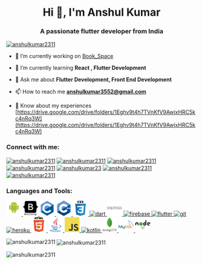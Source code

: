 <h1 align="center">Hi 👋, I'm Anshul Kumar</h1>
<h3 align="center">A passionate flutter developer from India</h3>

<p align="left"> <a href="https://twitter.com/anshulkumar2311" target="blank"><img src="https://img.shields.io/twitter/follow/anshulkumar2311?logo=twitter&style=for-the-badge" alt="anshulkumar2311" /></a> </p>

- 🔭 I’m currently working on [Book_Space](https://github.com/anshulkumar2311/)

- 🌱 I’m currently learning **React , Flutter Development**

- 💬 Ask me about **Flutter Development, Front End Development**

- 📫 How to reach me **anshulkumar3552@gmail.com**

- 📄 Know about my experiences [https://drive.google.com/drive/folders/1Eghv9t4h7TVnKfV9AwjxHRC5kc4nRq3W](https://drive.google.com/drive/folders/1Eghv9t4h7TVnKfV9AwjxHRC5kc4nRq3W)

<h3 align="left">Connect with me:</h3>
<p align="left">
<a href="https://twitter.com/anshulkumar2311" target="blank"><img align="center" src="https://raw.githubusercontent.com/rahuldkjain/github-profile-readme-generator/master/src/images/icons/Social/twitter.svg" alt="anshulkumar2311" height="30" width="40" /></a>
<a href="https://linkedin.com/in/anshulkumar2311" target="blank"><img align="center" src="https://raw.githubusercontent.com/rahuldkjain/github-profile-readme-generator/master/src/images/icons/Social/linked-in-alt.svg" alt="anshulkumar2311" height="30" width="40" /></a>
<a href="https://fb.com/anshulkumar2311" target="blank"><img align="center" src="https://raw.githubusercontent.com/rahuldkjain/github-profile-readme-generator/master/src/images/icons/Social/facebook.svg" alt="anshulkumar2311" height="30" width="40" /></a>
<a href="https://instagram.com/anshulkumar2311" target="blank"><img align="center" src="https://raw.githubusercontent.com/rahuldkjain/github-profile-readme-generator/master/src/images/icons/Social/instagram.svg" alt="anshulkumar2311" height="30" width="40" /></a>
<a href="https://www.codechef.com/users/anshulkumar23" target="blank"><img align="center" src="https://cdn.jsdelivr.net/npm/simple-icons@3.1.0/icons/codechef.svg" alt="anshulkumar23" height="30" width="40" /></a>
<a href="https://www.hackerrank.com/anshulkumar2311" target="blank"><img align="center" src="https://raw.githubusercontent.com/rahuldkjain/github-profile-readme-generator/master/src/images/icons/Social/hackerrank.svg" alt="anshulkumar2311" height="30" width="40" /></a>
<a href="https://auth.geeksforgeeks.org/user/anshulkumar2311" target="blank"><img align="center" src="https://raw.githubusercontent.com/rahuldkjain/github-profile-readme-generator/master/src/images/icons/Social/geeks-for-geeks.svg" alt="anshulkumar2311" height="30" width="40" /></a>
</p>

<h3 align="left">Languages and Tools:</h3>
<p align="left"> <a href="https://developer.android.com" target="_blank" rel="noreferrer"> <img src="https://raw.githubusercontent.com/devicons/devicon/master/icons/android/android-original-wordmark.svg" alt="android" width="40" height="40"/> </a> <a href="https://getbootstrap.com" target="_blank" rel="noreferrer"> <img src="https://raw.githubusercontent.com/devicons/devicon/master/icons/bootstrap/bootstrap-plain-wordmark.svg" alt="bootstrap" width="40" height="40"/> </a> <a href="https://www.cprogramming.com/" target="_blank" rel="noreferrer"> <img src="https://raw.githubusercontent.com/devicons/devicon/master/icons/c/c-original.svg" alt="c" width="40" height="40"/> </a> <a href="https://www.w3schools.com/cpp/" target="_blank" rel="noreferrer"> <img src="https://raw.githubusercontent.com/devicons/devicon/master/icons/cplusplus/cplusplus-original.svg" alt="cplusplus" width="40" height="40"/> </a> <a href="https://www.w3schools.com/css/" target="_blank" rel="noreferrer"> <img src="https://raw.githubusercontent.com/devicons/devicon/master/icons/css3/css3-original-wordmark.svg" alt="css3" width="40" height="40"/> </a> <a href="https://dart.dev" target="_blank" rel="noreferrer"> <img src="https://www.vectorlogo.zone/logos/dartlang/dartlang-icon.svg" alt="dart" width="40" height="40"/> </a> <a href="https://expressjs.com" target="_blank" rel="noreferrer"> <img src="https://raw.githubusercontent.com/devicons/devicon/master/icons/express/express-original-wordmark.svg" alt="express" width="40" height="40"/> </a> <a href="https://firebase.google.com/" target="_blank" rel="noreferrer"> <img src="https://www.vectorlogo.zone/logos/firebase/firebase-icon.svg" alt="firebase" width="40" height="40"/> </a> <a href="https://flutter.dev" target="_blank" rel="noreferrer"> <img src="https://www.vectorlogo.zone/logos/flutterio/flutterio-icon.svg" alt="flutter" width="40" height="40"/> </a> <a href="https://git-scm.com/" target="_blank" rel="noreferrer"> <img src="https://www.vectorlogo.zone/logos/git-scm/git-scm-icon.svg" alt="git" width="40" height="40"/> </a> <a href="https://heroku.com" target="_blank" rel="noreferrer"> <img src="https://www.vectorlogo.zone/logos/heroku/heroku-icon.svg" alt="heroku" width="40" height="40"/> </a> <a href="https://www.w3.org/html/" target="_blank" rel="noreferrer"> <img src="https://raw.githubusercontent.com/devicons/devicon/master/icons/html5/html5-original-wordmark.svg" alt="html5" width="40" height="40"/> </a> <a href="https://www.java.com" target="_blank" rel="noreferrer"> <img src="https://raw.githubusercontent.com/devicons/devicon/master/icons/java/java-original.svg" alt="java" width="40" height="40"/> </a> <a href="https://developer.mozilla.org/en-US/docs/Web/JavaScript" target="_blank" rel="noreferrer"> <img src="https://raw.githubusercontent.com/devicons/devicon/master/icons/javascript/javascript-original.svg" alt="javascript" width="40" height="40"/> </a> <a href="https://kotlinlang.org" target="_blank" rel="noreferrer"> <img src="https://www.vectorlogo.zone/logos/kotlinlang/kotlinlang-icon.svg" alt="kotlin" width="40" height="40"/> </a> <a href="https://www.mongodb.com/" target="_blank" rel="noreferrer"> <img src="https://raw.githubusercontent.com/devicons/devicon/master/icons/mongodb/mongodb-original-wordmark.svg" alt="mongodb" width="40" height="40"/> </a> <a href="https://www.mysql.com/" target="_blank" rel="noreferrer"> <img src="https://raw.githubusercontent.com/devicons/devicon/master/icons/mysql/mysql-original-wordmark.svg" alt="mysql" width="40" height="40"/> </a> <a href="https://nodejs.org" target="_blank" rel="noreferrer"> <img src="https://raw.githubusercontent.com/devicons/devicon/master/icons/nodejs/nodejs-original-wordmark.svg" alt="nodejs" width="40" height="40"/> </a> </p>

<p><img align="left" src="https://github-readme-stats.vercel.app/api/top-langs?username=anshulkumar2311&show_icons=true&locale=en&layout=compact" alt="anshulkumar2311" /></p>

<p>&nbsp;<img align="center" src="https://github-readme-stats.vercel.app/api?username=anshulkumar2311&show_icons=true&locale=en" alt="anshulkumar2311" /></p>

<p><img align="center" src="https://github-readme-streak-stats.herokuapp.com/?user=anshulkumar2311&" alt="anshulkumar2311" /></p>
